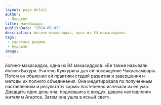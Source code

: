 ```yaml
---
layout: page-detail
author:
 - Яшодеви
title: манибхадра
publishDate: "2024-09-01"
description: йогиня-махасиддха, одна из 84 махасиддхов.
tags:
 - санатана дхарма
 - буддизм
image: 
---
```


йогиня-махасиддха, одна из 84 махасиддхов.
 «Ее также называли йогиня Бахури. Учитель Куккурипа дал ей посвящение Чакрасамвары. Потом он объяснил ей практики стадий развития и завершения и методы их полного объединения. Она медитировала по полученным наставлениям и результаты кармы постепенно исчезали из ее ума. Двадцать один день она, поднявшись в воздух, давала наставления жителям Агартсе. Затем она ушла в ясный свет».

